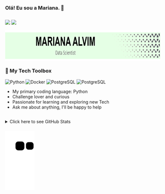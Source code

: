 ### Olá! Eu sou a Mariana. 👋 
##
<a href="https://www.linkedin.com/in/mariana-resende-alvim-2b018a142/" target="_blank"><img src="https://img.shields.io/badge/-LinkedIn-%230077B5?style=for-the-badge&logo=linkedin&logoColor=white" target="_blank"></a>
<a href = "mailto:mari.alvim@hotmail.com"><img src="https://img.shields.io/badge/-e--mail_-%23333?style=for-the-badge&logo=hotmail&logoColor=white" target="_blank"></a>

<div align="center">
  <img align="center" alt="Cover" height="100" src="https://github.com/Mariana-Alvim/Mariana-Alvim/blob/main/Cover.png">
</div>

### 🧰  My Tech Toolbox  

<p align="left">
<img align="center" alt="Python" height="40" width="40" src="https://cdn.jsdelivr.net/gh/devicons/devicon/icons/python/python-original.svg" />
<img align="center" alt="Docker" height="40" width="40" src="https://cdn.jsdelivr.net/gh/devicons/devicon/icons/docker/docker-original.svg" />
<img align="center" alt="PostgreSQL" height="40" width="40" src="https://cdn.jsdelivr.net/gh/devicons/devicon/icons/postgresql/postgresql-original.svg" />
<img align="center" alt="PostgreSQL" height="40" width="40" src="https://cdn.jsdelivr.net/gh/devicons/devicon/icons/rstudio/rstudio-original.svg" />    
</p>

* My primary coding language: Python
* Challenge lover and curious
* Passionate for learning and exploring new Tech
* Ask me about anything, I'll be happy to help

##
<details>
<summary> Click here to see GitHub Stats</summary>
<p align="center"> 
  <img src="https://github-readme-stats.vercel.app/api?username=Mariana-Alvim&show_icons=true&theme=gotham" alt="Mariana Alvim | Stats" />
</div>
</details>


###
###

![snake gif](https://github.com/Mariana-Alvim/Mariana-Alvim/blob/output/github-contribution-grid-snake.svg)
